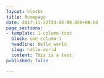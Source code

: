 ```yaml
---
layout: blocks
title: Homepage
date: 2017-11-22T23:00:00.000+00:00
page_sections:
- template: 1-column-text
  block: one-column-1
  headline: Hello world
  slug: hello-world
  content: This is a test.
published: false

---
```

